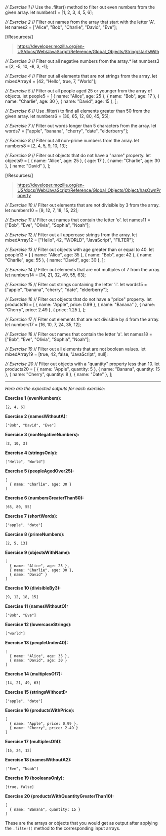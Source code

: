 *// Exercise 1*
// Use the .filter() method to filter out
even numbers from the given array.
let numbers1 = [1, 2, 3, 4, 5, 6];

*// Exercise 2*
// Filter out names from the array that start with the letter 'A'.
let names2 = ["Alice", "Bob", "Charlie", "David", "Eve"];

[/Resources/]

> https://developer.mozilla.org/en-US/docs/Web/JavaScript/Reference/Global_Objects/String/startsWith

*// Exercise 3*
// Filter out all negative numbers from the array.*
let numbers3 = [2, -5, 10, -8, 3, -1];

*// Exercise 4*
// Filter out all elements that are not strings from the array.
let mixedArray4 = [42, "Hello", true, 7, "World"];

*// Exercise 5*
// Filter out all people aged 25 or younger from the array of objects.
let people5 = [
  { name: "Alice", age: 25 },
  { name: "Bob", age: 17 },
  { name: "Charlie", age: 30 },
  { name: "David", age: 15 },
];

*// Exercise 6*
// Use .filter() to find all elements greater than 50 from the given array.
let numbers6 = [30, 65, 12, 80, 45, 55];

*// Exercise 7*
// Filter out words longer than 5 characters from the array.
let words7 = ["apple", "banana", "cherry", "date", "elderberry"];

*// Exercise 8*
// Filter out all non-prime numbers from the array.
let numbers8 = [2, 4, 5, 9, 10, 13];

*// Exercise 9*
// Filter out objects that do not have a "name" property.
let objects9 = [
  { name: "Alice", age: 25 },
  { age: 17 },
  { name: "Charlie", age: 30 },
  { name: "David" },
];

[/Resources/]

> https://developer.mozilla.org/en-US/docs/Web/JavaScript/Reference/Global_Objects/Object/hasOwnProperty

*// Exercise 10*
// Filter out elements that are not divisible by 3 from the array.
let numbers10 = [9, 12, 7, 18, 15, 22];

*// Exercise 11*
// Filter out names that contain the letter 'o'.
let names11 = ["Bob", "Eve", "Olivia", "Sophia", "Noah"];

*// Exercise 12*
// Filter out all uppercase strings from the array.
let mixedArray12 = ["Hello", 42, "WORLD", "JavaScript", "FILTER"];

*// Exercise 13*
// Filter out objects with age greater than or equal to 40.
let people13 = [
  { name: "Alice", age: 35 },
  { name: "Bob", age: 42 },
  { name: "Charlie", age: 55 },
  { name: "David", age: 30 },
];

*// Exercise 14*
// Filter out elements that are not multiples of 7 from the array.
let numbers14 = [14, 21, 32, 49, 55, 63];

*// Exercise 15*
// Filter out strings containing the letter 'i'.
let words15 = ["apple", "banana", "cherry", "date", "elderberry"];

*// Exercise 16*
// Filter out objects that do not have a "price" property.
let products16 = [
  { name: "Apple", price: 0.99 },
  { name: "Banana" },
  { name: "Cherry", price: 2.49 },
  { price: 1.25 },
];

*// Exercise 17*
// Filter out elements that are not divisible by 4 from the array.
let numbers17 = [16, 10, 7, 24, 35, 12];

*// Exercise 18*
// Filter out names that contain the letter 'a'.
let names18 = ["Bob", "Eve", "Olivia", "Sophia", "Noah"];

*// Exercise 19*
// Filter out all elements that are not boolean values.
let mixedArray19 = [true, 42, false, "JavaScript", null];

*// Exercise 20*
// Filter out objects with a "quantity" property less than 10.
let products20 = [
  { name: "Apple", quantity: 5 },
  { name: "Banana", quantity: 15 },
  { name: "Cherry", quantity: 8 },
  { name: "Date" },
];

---

*Here are the expected outputs for each exercise:*

**Exercise 1 (evenNumbers):**
```
[2, 4, 6]
```

**Exercise 2 (namesWithoutA):**
```
["Bob", "David", "Eve"]
```

**Exercise 3 (nonNegativeNumbers):**
```
[2, 10, 3]
```

**Exercise 4 (stringsOnly):**
```
["Hello", "World"]
```

**Exercise 5 (peopleAgedOver25):**
```
[
  { name: "Charlie", age: 30 }
]
```

**Exercise 6 (numbersGreaterThan50):**
```
[65, 80, 55]
```

**Exercise 7 (shortWords):**
```
["apple", "date"]
```

**Exercise 8 (primeNumbers):**
```
[2, 5, 13]
```

**Exercise 9 (objectsWithName):**
```
[
  { name: "Alice", age: 25 },
  { name: "Charlie", age: 30 },
  { name: "David" }
]
```

**Exercise 10 (divisibleBy3):**
```
[9, 12, 18, 15]
```

**Exercise 11 (namesWithoutO):**
```
["Bob", "Eve"]
```

**Exercise 12 (lowercaseStrings):**
```
["world"]
```

**Exercise 13 (peopleUnder40):**
```
[
  { name: "Alice", age: 35 },
  { name: "David", age: 30 }
]
```

**Exercise 14 (multiplesOf7):**
```
[14, 21, 49, 63]
```

**Exercise 15 (stringsWithoutI):**
```
["apple", "date"]
```

**Exercise 16 (productsWithPrice):**
```
[
  { name: "Apple", price: 0.99 },
  { name: "Cherry", price: 2.49 }
]
```

**Exercise 17 (multiplesOf4):**
```
[16, 24, 12]
```

**Exercise 18 (namesWithoutA2):**
```
["Eve", "Noah"]
```

**Exercise 19 (booleansOnly):**
```
[true, false]
```

**Exercise 20 (productsWithQuantityGreaterThan10):**
```
[
  { name: "Banana", quantity: 15 }
]
```

These are the arrays or objects that you would get as output after applying the `.filter()` method to the corresponding input arrays.